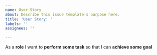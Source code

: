```yaml
---
name: User Story
about: Describe this issue template's purpose here.
title: 'User Story: '
labels: ''
assignees: ''

---
```


As a **role** I want to **perform some task** so that I can **achieve some goal**

